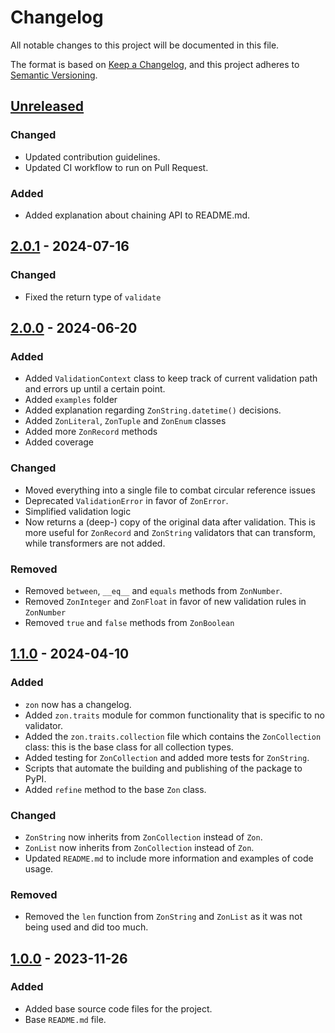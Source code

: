 # Changelog

All notable changes to this project will be documented in this file.

The format is based on [Keep a Changelog](https://keepachangelog.com/en/1.1.0/),
and this project adheres to [Semantic Versioning](https://semver.org/spec/v2.0.0.html).

## [Unreleased]

### Changed
- Updated contribution guidelines.
- Updated CI workflow to run on Pull Request.

### Added
- Added explanation about chaining API to README.md.

## [2.0.1] - 2024-07-16

### Changed
- Fixed the return type of `validate`

## [2.0.0] - 2024-06-20

### Added
- Added `ValidationContext` class to keep track of current validation path and errors up until a certain point.
- Added `examples` folder
- Added explanation regarding `ZonString.datetime()` decisions.
- Added `ZonLiteral`, `ZonTuple` and `ZonEnum` classes
- Added more `ZonRecord` methods
- Added coverage

### Changed
- Moved everything into a single file to combat circular reference issues
- Deprecated `ValidationError` in favor of `ZonError`.
- Simplified validation logic
- Now returns a (deep-) copy of the original data after validation. This is more useful for `ZonRecord` and `ZonString` validators that can transform, while transformers are not added.

### Removed
- Removed `between`, `__eq__` and `equals` methods from `ZonNumber`.
- Removed `ZonInteger` and `ZonFloat` in favor of new validation rules in `ZonNumber`
- Removed `true` and `false` methods from `ZonBoolean`

## [1.1.0] - 2024-04-10

### Added
- `zon` now has a changelog.
- Added `zon.traits` module for common functionality that is specific to no validator.
- Added the `zon.traits.collection` file which contains the `ZonCollection` class: this is the base class for all collection types.
- Added testing for `ZonCollection` and added more tests for `ZonString`.
- Scripts that automate the building and publishing of the package to PyPI.
- Added `refine` method to the base `Zon` class.

### Changed
- `ZonString` now inherits from `ZonCollection` instead of `Zon`.
- `ZonList` now inherits from `ZonCollection` instead of `Zon`.
- Updated `README.md` to include more information and examples of code usage.
  
### Removed
- Removed the `len` function from `ZonString` and `ZonList` as it was not being used and did too much.

## [1.0.0] - 2023-11-26

### Added
- Added base source code files for the project.
- Base `README.md` file.

[unreleased]: https://github.com/Naapperas/zon/compare/v2.0.1...HEAD
[2.0.1]: https://github.com/Naapperas/zon/compare/v2.0.0...v2.0.1
[2.0.0]: https://github.com/Naapperas/zon/compare/v1.1.0...v2.0.0
[1.1.0]: https://github.com/Naapperas/zon/compare/v1.0.0...v1.1.0
[1.0.0]: https://github.com/Naapperas/zon/releases/tag/v1.0.0